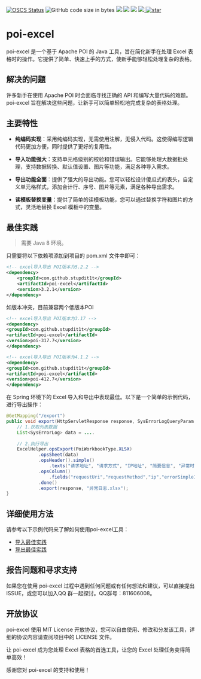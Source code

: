 [![OSCS Status](https://www.oscs1024.com/platform/badge/stupdit1t/poi-excel.svg?size=small)](https://www.oscs1024.com/project/stupdit1t/poi-excel?ref=badge_small)
<img alt="GitHub code size in bytes" src="https://img.shields.io/github/languages/code-size/stupdit1t/poi-excel">
<a target="_blank" href="LICENSE"><img src="https://img.shields.io/:license-MIT-blue.svg"></a>
<a target="_blank" href="https://www.oracle.com/technetwork/java/javase/downloads/index.html"><img src="https://img.shields.io/badge/JDK-1.8+-green.svg" /></a>
<a target="_blank" href="https://poi.apache.org/download.html"><img src="https://img.shields.io/badge/POI-5.2.2+-green.svg" /></a>
<a target="_blank" href='https://github.com/stupdit1t/poi-excel'><img src="https://img.shields.io/github/stars/stupdit1t/poi-excel.svg?style=social"/>
<a href='https://gitee.com/stupid1t/poi-excel/stargazers'><img src='https://gitee.com/stupid1t/poi-excel/badge/star.svg?theme=white' alt='star'></img></a>
# poi-excel

poi-excel 是一个基于 Apache POI 的 Java 工具，旨在简化新手在处理 Excel 表格时的操作。它提供了简单、快速上手的方式，使新手能够轻松处理复杂的表格。

## 解决的问题

许多新手在使用 Apache POI 时会面临寻找正确的 API 和编写大量代码的难题。poi-excel 旨在解决这些问题，让新手可以简单轻松地完成复杂的表格处理。

## 主要特性

- **纯编码实现**：采用纯编码实现，无需使用注解，无侵入代码。这使得编写逻辑代码更加方便，同时提供了更好的复用性。

- **导入功能强大**：支持单元格级别的校验和错误输出。它能够处理大数据批处理，支持数据转换、默认值设置、图片等功能，满足各种导入需求。

- **导出功能全面**：提供了强大的导出功能。您可以轻松设计傻瓜式的表头，自定义单元格样式，添加合计行、序号、图片等元素，满足各种导出需求。

- **读模板替换变量**：提供了简单的读模板功能，您可以通过替换字符和图片的方式，灵活地替换 Excel 模板中的变量。

## 最佳实践
> 需要 Java 8 环境。

只需要将以下依赖项添加到项目的 pom.xml 文件中即可：
```xml
<!-- excel导入导出 POI版本为5.2.2 -->
<dependency>
    <groupId>com.github.stupdit1t</groupId>
    <artifactId>poi-excel</artifactId>
    <version>3.2.1</version>
</dependency>
```
如版本冲突，目前兼容两个低版本POI
```xml
<!-- excel导入导出 POI版本为3.17 -->
<dependency>
<groupId>com.github.stupdit1t</groupId>
<artifactId>poi-excel</artifactId>
<version>poi-317.7</version>
</dependency>

<!-- excel导入导出 POI版本为4.1.2 -->
<dependency>
<groupId>com.github.stupdit1t</groupId>
<artifactId>poi-excel</artifactId>
<version>poi-412.7</version>
</dependency>
```

在 Spring 环境下的 Excel 导入和导出中表现最佳。以下是一个简单的示例代码，进行导出操作：
```java
@GetMapping("/export")
public void export(HttpServletResponse response, SysErrorLogQueryParam queryParams) {
    // 1.获取列表数据
    List<SysErrorLog> data = ....
    
    // 2.执行导出
    ExcelHelper.opsExport(PoiWorkbookType.XLSX)
            .opsSheet(data)
            .opsHeader().simple()
                .texts("请求地址", "请求方式", "IP地址", "简要信息", "异常时间", "创建人").done()
            .opsColumn()
                .fields("requestUri","requestMethod","ip","errorSimpleInfo","createDate","creatorName").done()
            .done()
            .export(response, "异常日志.xlsx");
}
```

## 详细使用方法

请参考以下示例代码来了解如何使用poi-excel工具：

- [导入最佳实践](./README-export.md)
- [导出最佳实践](./README-import.md)

## 报告问题和寻求支持

如果您在使用 poi-excel 过程中遇到任何问题或有任何想法和建议，可以直接提出ISSUE，或您可以加入QQ 群一起探讨。QQ群号：811606008。

## 开放协议

poi-excel 使用 MIT License 开放协议，您可以自由使用、修改和分发该工具，详细的协议内容请查阅项目中的 LICENSE 文件。

让 poi-excel 成为您处理 Excel 表格的首选工具，让您的 Excel 处理任务变得简单高效！

感谢您对 poi-excel 的支持和使用！